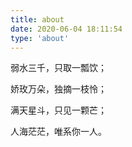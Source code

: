 ```yaml
---
title: about
date: 2020-06-04 18:11:54
type: 'about'
---
```


弱水三千，只取一瓢饮；

娇玫万朵，独摘一枝怜；

满天星斗，只见一颗芒；

人海茫茫，唯系你一人。